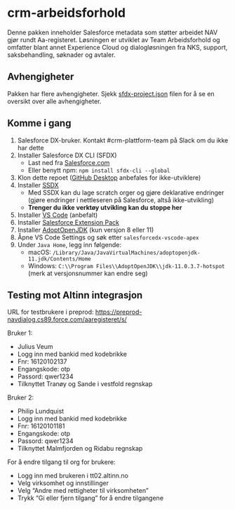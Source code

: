# crm-arbeidsforhold

Denne pakken inneholder Salesforce metadata som støtter arbeidet NAV gjør rundt Aa-registeret. Løsningen er utviklet av Team Arbeidsforhold og omfatter blant annet Experience Cloud og dialogløsningen fra NKS, support, saksbehandling, søknader og avtaler.

## Avhengigheter

Pakken har flere avhengigheter. Sjekk [sfdx-project.json](https://github.com/navikt/crm-arbeidsforhold/blob/master/sfdx-project.json) filen for å se en oversikt over alle avhengigheter.

## Komme i gang

1. Salesforce DX-bruker. Kontakt #crm-plattform-team på Slack om du ikke har dette
2. Installer Salesforce DX CLI (SFDX)
   - Last ned fra [Salesforce.com](https://developer.salesforce.com/tools/sfdxcli)
   - Eller benytt npm: `npm install sfdx-cli --global`
3. Klon dette repoet ([GitHub Desktop](https://desktop.github.com) anbefales for ikke-utviklere)
4. Installer [SSDX](https://github.com/navikt/ssdx)
   - Med SSDX kan du lage scratch orger og gjøre deklarative endringer (gjøre endringer i nettleseren på Salesforce, altså ikke-utvikling)
   - **Trenger du ikke verktøy utvikling kan du stoppe her**
5. Installer [VS Code](https://code.visualstudio.com) (anbefalt)
6. Installer [Salesforce Extension Pack](https://marketplace.visualstudio.com/items?itemName=salesforce.salesforcedx-vscode)
7. Installer [AdoptOpenJDK](https://adoptopenjdk.net) (kun versjon 8 eller 11)
8. Åpne VS Code Settings og søk etter `salesforcedx-vscode-apex`
9. Under `Java Home`, legg inn følgende:
   - macOS: `/Library/Java/JavaVirtualMachines/adoptopenjdk-11.jdk/Contents/Home`
   - Windows: `C:\\Program Files\\AdoptOpenJDK\\jdk-11.0.3.7-hotspot` (merk at versjonsnummer kan endre seg)


## Testing mot Altinn integrasjon

URL for testbrukere i preprod: https://preprod-navdialog.cs89.force.com/aaregisteret/s/

Bruker 1:
- Julius Veum
- Logg inn med bankid med kodebrikke
- Fnr: 16120102137
- Engangskode: otp
- Passord: qwer1234
- Tilknyttet Tranøy og Sande i vestfold regnskap

Bruker 2:
- Philip Lundquist
- Logg inn med bankid med kodebrikke
- Fnr: 16120101181
- Engangskode: otp
- Passord: qwer1234
- Tilknyttet Malmfjorden og Ridabu regnskap


For å endre tilgang til org for brukere:
- Logg inn med brukeren i tt02.altinn.no
- Velg virksomhet og innstillinger
- Velg “Andre med rettigheter til virksomheten”
- Trykk “Gi eller fjern tilgang” for å endre tilgangene

